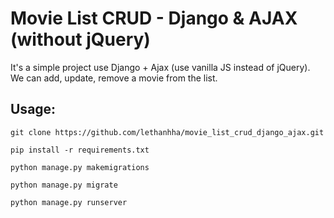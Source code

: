 # Movie List CRUD - Django & AJAX (without jQuery)

It's a simple project use Django + Ajax (use vanilla JS instead of jQuery). We can add, update, remove a movie from the list.

## Usage:

```shell
git clone https://github.com/lethanhha/movie_list_crud_django_ajax.git
```

```shell
pip install -r requirements.txt
```

```shell
python manage.py makemigrations
```

```shell
python manage.py migrate
```

```shell
python manage.py runserver
```
